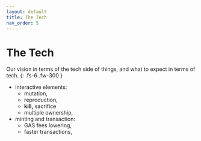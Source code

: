 ```yaml
---
layout: default
title: The Tech
nav_order: 5
---
```

# The Tech

Our vision in terms of the tech side of things, and what to expect in terms of  tech.
{: .fs-6 .fw-300 }
- interactive elements:
    - mutation,
    - reproduction,
    - **kill,** sacrifice
    - multiple ownership,
- minting and transaction:
    - GAS fees lowering,
    - faster transactions,